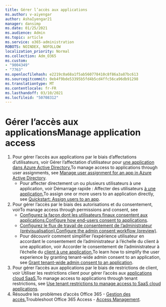 ```yaml
---
title: Gérer l’accès aux applications
ms.author: v-aiyengar
author: AshaIyengar21
manager: dansimp
ms.date: 01/25/2021
ms.audience: Admin
ms.topic: article
ms.service: o365-administration
ROBOTS: NOINDEX, NOFOLLOW
localization_priority: Normal
ms.collection: Adm_O365
ms.custom:
- "9004349"
- "7763"
ms.openlocfilehash: e2219c0a68a1f5ab560778410c8f86a3a87bc613
ms.sourcegitcommit: 0eb4f9bde53395b5fd4b5cd4ffc56ca96db91298
ms.translationtype: MT
ms.contentlocale: fr-FR
ms.lasthandoff: 03/10/2021
ms.locfileid: "50708312"
---
```

# <a name="manage-application-access"></a><span data-ttu-id="b136c-102">Gérer l’accès aux applications</span><span class="sxs-lookup"><span data-stu-id="b136c-102">Manage application access</span></span>

1. <span data-ttu-id="b136c-103">Pour gérer l’accès aux applications par le biais d’affectations d’utilisateurs, voir Gérer l’affectation d’utilisateur pour [une application dans Azure Active Directory.](https://docs.microsoft.com/azure/active-directory/manage-apps/assign-user-or-group-access-portal)</span><span class="sxs-lookup"><span data-stu-id="b136c-103">To manage access to applications through user assignments, see [Manage user assignment for an app in Azure Active Directory](https://docs.microsoft.com/azure/active-directory/manage-apps/assign-user-or-group-access-portal).</span></span>
    - <span data-ttu-id="b136c-104">Pour affecter directement un ou plusieurs utilisateurs à une application, voir Démarrage rapide : Affecter des utilisateurs [à une application.](https://docs.microsoft.com/azure/active-directory/manage-apps/assign-user-or-group-access-portal)</span><span class="sxs-lookup"><span data-stu-id="b136c-104">To assign one or more users to an application directly, see [Quickstart: Assign users to an app](https://docs.microsoft.com/azure/active-directory/manage-apps/assign-user-or-group-access-portal).</span></span>
1. <span data-ttu-id="b136c-105">Pour gérer l’accès par le biais des autorisations et du consentement, voir</span><span class="sxs-lookup"><span data-stu-id="b136c-105">To manage access through permissions and consent, see</span></span>
    - <span data-ttu-id="b136c-106">[Configurez la façon dont les utilisateurs finaux consentent aux applications.](https://docs.microsoft.com/azure/active-directory/manage-apps/configure-user-consent?tabs=azure-portal)</span><span class="sxs-lookup"><span data-stu-id="b136c-106">[Configure how end-users consent to applications](https://docs.microsoft.com/azure/active-directory/manage-apps/configure-user-consent?tabs=azure-portal).</span></span> 
    - <span data-ttu-id="b136c-107">[Configurez le flux de travail de consentement de l’administrateur (prévisualisation).](https://docs.microsoft.com/azure/active-directory/manage-apps/configure-admin-consent-workflow)</span><span class="sxs-lookup"><span data-stu-id="b136c-107">[Configure the admin consent workflow (preview)](https://docs.microsoft.com/azure/active-directory/manage-apps/configure-admin-consent-workflow).</span></span> 
    - <span data-ttu-id="b136c-108">Pour découvrir comment simplifier l’expérience utilisateur en accordant le consentement de l’administrateur à l’échelle du client à une application, voir Accorder le consentement de l’administrateur à l’échelle du [client à une application.](https://docs.microsoft.com/azure/active-directory/manage-apps/grant-admin-consent)</span><span class="sxs-lookup"><span data-stu-id="b136c-108">To learn how to simplify the user experience by granting tenant-wide admin consent to an application, see [Grant tenant-wide admin consent to an application](https://docs.microsoft.com/azure/active-directory/manage-apps/grant-admin-consent).</span></span> 
1. <span data-ttu-id="b136c-109">Pour gérer l’accès aux applications par le biais de restrictions de client, voir Utiliser les restrictions client pour gérer l’accès aux [applications cloud SaaS.](https://docs.microsoft.com/azure/active-directory/manage-apps/tenant-restrictions)</span><span class="sxs-lookup"><span data-stu-id="b136c-109">To manage access to applications through tenant restrictions, see [Use tenant restrictions to manage access to SaaS cloud applications](https://docs.microsoft.com/azure/active-directory/manage-apps/tenant-restrictions).</span></span> 
1. <span data-ttu-id="b136c-110">Résoudre les problèmes d’accès Office 365 - [Gestion des accès.](https://docs.microsoft.com/office365/troubleshoot/access-management/cannot-add-guest-users-in-m365-admin-center)</span><span class="sxs-lookup"><span data-stu-id="b136c-110">Troubleshoot Office 365 Access - [Access Management](https://docs.microsoft.com/office365/troubleshoot/access-management/cannot-add-guest-users-in-m365-admin-center).</span></span>
